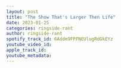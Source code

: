 ```yaml
---
layout: post
title: "The Show That's Larger Then Life"
date: 2023-01-25
categories: ringside-rant
author: ringside-rant
spotify_track_id: 6Addm9FPFNEUlugRdGkEYz
youtube_video_id: 
apple_track_id: 
youtube_metadata: 
---
```

